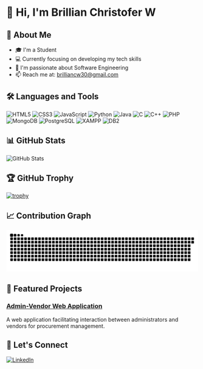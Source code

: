 # 👋 Hi, I'm Brillian Christofer W

## 🚀 About Me
- 🎓 I'm a Student
- 💻 Currently focusing on developing my tech skills
- 🌱 I'm passionate about Software Engineering
- 📫 Reach me at: brilliancw30@gmail.com

## 🛠️ Languages and Tools
![HTML5](https://img.shields.io/badge/-HTML5-E34F26?style=flat&logo=html5&logoColor=white)
![CSS3](https://img.shields.io/badge/-CSS3-1572B6?style=flat&logo=css3)
![JavaScript](https://img.shields.io/badge/-JavaScript-F7DF1E?style=flat&logo=javascript&logoColor=black)
![Python](https://img.shields.io/badge/-Python-3776AB?style=flat&logo=python&logoColor=white)
![Java](https://img.shields.io/badge/-Java-007396?style=flat&logo=java&logoColor=white)
![C](https://img.shields.io/badge/-C-A8B9CC?style=flat&logo=c&logoColor=black)
![C++](https://img.shields.io/badge/-C++-00599C?style=flat&logo=c%2B%2B&logoColor=white)
![PHP](https://img.shields.io/badge/-PHP-777BB4?style=flat&logo=php&logoColor=white)
![MongoDB](https://img.shields.io/badge/-MongoDB-47A248?style=flat&logo=mongodb&logoColor=white)
![PostgreSQL](https://img.shields.io/badge/-PostgreSQL-336791?style=flat&logo=postgresql&logoColor=white)
![XAMPP](https://img.shields.io/badge/-XAMPP-FB7A24?style=flat&logo=xampp&logoColor=white)
![DB2](https://img.shields.io/badge/-DB2-054ADA?style=flat&logo=ibm&logoColor=white)

## 📊 GitHub Stats
![GitHub Stats](https://github-readme-stats.vercel.app/api?username=christofer0&show_icons=true&theme=radical)

## 🏆 GitHub Trophy
[![trophy](https://github-profile-trophy.vercel.app/?username=christofer0&theme=onedark)](https://github.com/ryo-ma/github-profile-trophy)

## 📈 Contribution Graph
![Snake animation](https://github.com/christofer0/christofer0/blob/output/github-contribution-grid-snake.svg)

## 📌 Featured Projects
### [Admin-Vendor Web Application](https://christo-672022224-975615093796.asia-southeast2.run.app/)
A web application facilitating interaction between administrators and vendors for procurement management.

## 🤝 Let's Connect
[![LinkedIn](https://img.shields.io/badge/-LinkedIn-0077B5?style=flat&logo=linkedin)](https://www.linkedin.com/in/brillian-christofer-wiyoso-53190b2b9)
